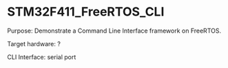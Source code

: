 # STM32F411_FreeRTOS_CLI
Purpose: Demonstrate a Command Line Interface framework on FreeRTOS.

Target hardware: ?

CLI Interface: serial port
